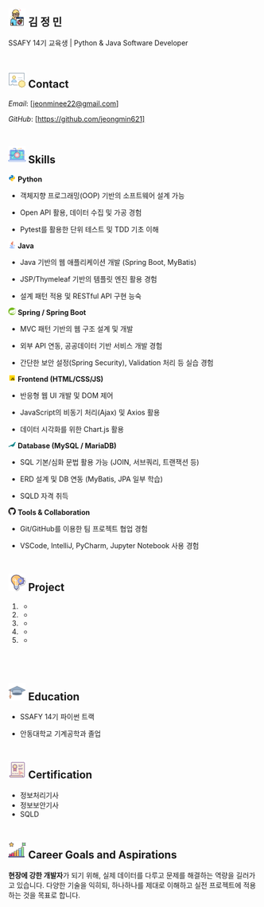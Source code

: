 ## <img src="img/developer_icon.png" width="35px" height="35px"/> 김 정 민
SSAFY 14기 교육생 | Python & Java Software Developer
<br><br>

## <img src="img/contact_icon.png" width="35px" height="35px"/> Contact
*Email*: [jeonminee22@gmail.com]

*GitHub*: [https://github.com/jeongmin621]
<br><br>

## <img src="img/skills_icon.png" width="35px" height="35px"/> Skills
<img src="./python_icon.png" width="15px" height="15px"/> **Python**

- 객체지향 프로그래밍(OOP) 기반의 소프트웨어 설계 가능

- Open API 활용, 데이터 수집 및 가공 경험

- Pytest를 활용한 단위 테스트 및 TDD 기초 이해

<img src="img/java_icon.png" width="15px" height="15px"/> **Java**

- Java 기반의 웹 애플리케이션 개발 (Spring Boot, MyBatis)

- JSP/Thymeleaf 기반의 템플릿 엔진 활용 경험

- 설계 패턴 적용 및 RESTful API 구현 능숙

<img src="img/spring_icon.png" width="15px" height="15px"/> **Spring / Spring Boot**

- MVC 패턴 기반의 웹 구조 설계 및 개발

- 외부 API 연동, 공공데이터 기반 서비스 개발 경험

- 간단한 보안 설정(Spring Security), Validation 처리 등 실습 경험

<img src="img/javascript_icon.png" width="15px" height="15px"/> **Frontend (HTML/CSS/JS)**

- 반응형 웹 UI 개발 및 DOM 제어

- JavaScript의 비동기 처리(Ajax) 및 Axios 활용

- 데이터 시각화를 위한 Chart.js 활용

<img src="img/mariadb_icon.png" width="15px" height="15px"/> **Database (MySQL / MariaDB)**

- SQL 기본/심화 문법 활용 가능 (JOIN, 서브쿼리, 트랜잭션 등)

- ERD 설계 및 DB 연동 (MyBatis, JPA 일부 학습)

- SQLD 자격 취득

<img src="img/github_logo.png" width="15px" height="15px"/> **Tools & Collaboration**

- Git/GitHub를 이용한 팀 프로젝트 협업 경험

- VSCode, IntelliJ, PyCharm, Jupyter Notebook 사용 경험
<br><br>

## <img src="img/project_icon.png" width="35px" height="35px"/> Project
1. -
2. -
3. -
4. -
5. -
<br><br>

## <img src="img/education_icon.png" width="35px" height="35px"/> Education
- SSAFY 14기 파이썬 트랙

- 안동대학교 기계공학과 졸업
<br><br>

## <img src="img/certification_icon.png" width="35px" height="35px"/> Certification
- 정보처리기사
- 정보보안기사
- SQLD
<br><br>

## <img src="img/goals_icon.png" width="35px" height="35px"/> Career Goals and Aspirations
**현장에 강한 개발자**가 되기 위해, 실제 데이터를 다루고 문제를 해결하는 역량을 길러가고 있습니다.
다양한 기술을 익히되, 하나하나를 제대로 이해하고 실전 프로젝트에 적용하는 것을 목표로 합니다.

